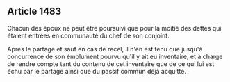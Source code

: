 Article 1483
----
Chacun des époux ne peut être poursuivi que pour la moitié des dettes qui
étaient entrées en communauté du chef de son conjoint.

Après le partage et sauf en cas de recel, il n'en est tenu que jusqu'à
concurrence de son émolument pourvu qu'il y ait eu inventaire, et à charge de
rendre compte tant du contenu de cet inventaire que de ce qui lui est échu par
le partage ainsi que du passif commun déjà acquitté.
